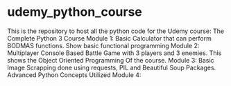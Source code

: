 # udemy_python_course
This is the repository to host all the python code for the Udemy course: The Complete Python 3 Course
Module 1: Basic Calculator that can perform BODMAS functions.
          Show basic functional programming
Module 2: Multiplayer Console Based Battle Game with 3 players and 3 enemies. 
          This shows the Object Oriented Programming Of the course.
Module 3: Basic Image Scrapping done using requests, PIL and Beautiful Soup Packages.
          Advanced Python Concepts Utilized 
Module 4: 
